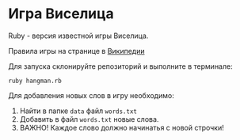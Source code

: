 # Игра Виселица

Ruby - версия известной игры Виселица. 

Правила игры на странице в [Википедии](https://ru.wikipedia.org/wiki/%D0%92%D0%B8%D1%81%D0%B5%D0%BB%D0%B8%D1%86%D0%B0_(%D0%B8%D0%B3%D1%80%D0%B0))

Для запуска склонируйте репозиторий и выполните в терминале:
```
ruby hangman.rb
```

Для добавления новых слов в игру необходимо:
1. Найти в папке ```data``` файл ```words.txt```
2. Добавить в файл ```words.txt``` новые слова.
3. ВАЖНО! Каждое слово должно начинатья с новой строчки!
